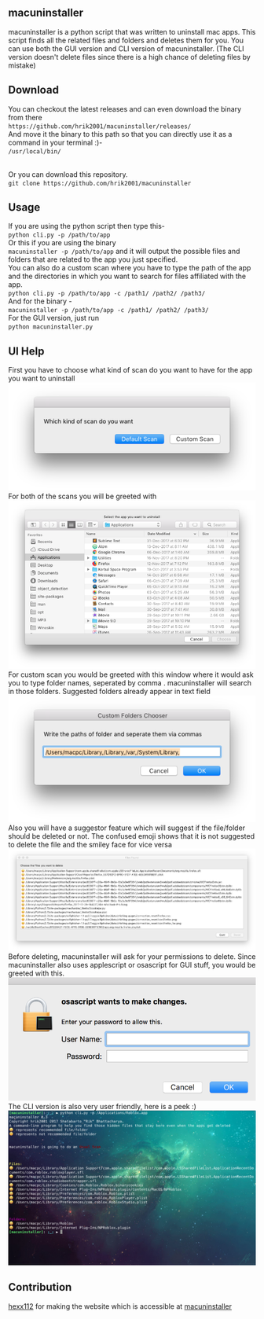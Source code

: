 macuninstaller
-------------
macuninstaller is a python script that was written to uninstall mac apps. This script finds all the related files and folders and deletes them for you. You can use both the GUI version and CLI version of macuninstaller. (The CLI version doesn't delete files since there is a high chance of deleting files by mistake)

Download
-----
You can checkout the latest releases and can even download the binary from there</br> `https://github.com/hrik2001/macuninstaller/releases/`</br>
And move it the binary to this path so that you can directly use it as a command in your terminal :)-</br>
`/usr/local/bin/`</br>
</br>

Or you can download this repository. </br>
`git clone https://github.com/hrik2001/macuninstaller` </br>

Usage
-----
If you are using the python script then type this-</br>
`python cli.py -p /path/to/app` </br> Or this if you are using the binary</br> `macuninstaller -p /path/to/app`
and it will output the possible files and folders that are related to the app you just specified. </br>
You can also do a custom scan where you have to type the path of the app and the directories in which you want to search for files affiliated with the app. </br>
`python cli.py -p /path/to/app -c /path1/ /path2/ /path3/`</br> And for the binary - </br> `macuninstaller -p /path/to/app -c /path1/ /path2/ /path3/`</br>
For the GUI version, just run </br>
`python macuninstaller.py`</br>

UI Help
----
First you have to choose what kind of scan do you want to have for the app you want to uninstall </br>
![Scan Chooser](rsrcs/chooser.png)</br>
For both of the scans you will be greeted with</br>
![App Chooser](rsrcs/app_chooser.png)</br>
For custom scan you would be greeted with this window where it would ask you to type folder names, seperated by comma . macuninstaller will search in those folders. Suggested folders already appear in text field</br>
![Custom Folder Chooser](rsrcs/folder_chooser.png)</br>
Also you will have a suggestor feature which will suggest if the file/folder should be deleted or not. The confused emoji shows that it is not suggested to delete the file and the smiley face for vice versa</br>
![Chooser](rsrcs/file_chooser.png)</br>
Before deleting, macuninstaller will ask for your permissions to delete. Since macuninstaller also uses applescript or osascript for GUI stuff, you would be greeted with this.</br>
![Permissions](rsrcs/perm.png)</br>
The CLI version is also very user friendly, here is a peek :)</br>
![CLI](rsrcs/cli.png)</br>

Contribution
------------
[hexx112](https://www.reddit.com/user/hexx112) for making the website which is accessible at [macuninstaller](https://hrik2001.github.io/macuninstaller)

